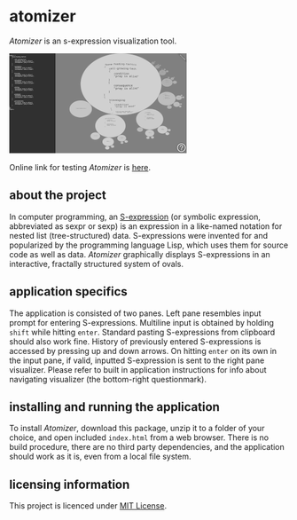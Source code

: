# atomizer

*Atomizer* is an s-expression visualization tool.

![](media/ssh-320-atomizer.png)

Online link for testing *Atomizer* is [here](https://contrast-zone.github.io/atomizer/).

## about the project

In computer programming, an [S-expression](https://en.wikipedia.org/wiki/S-expression) (or symbolic expression, abbreviated as sexpr or sexp) is an expression in a like-named notation for nested list (tree-structured) data. S-expressions were invented for and popularized by the programming language Lisp, which uses them for source code as well as data. *Atomizer* graphically displays S-expressions in an interactive, fractally structured system of ovals.

## application specifics

The application is consisted of two panes. Left pane resembles input prompt for entering S-expressions. Multiline input is obtained by holding `shift` while hitting `enter`. Standard pasting S-expressions from clipboard should also work fine. History of previously entered S-expressions is accessed by pressing up and down arrows. On hitting `enter` on its own in the input pane, if valid, inputted S-expression is sent to the right pane visualizer. Please refer to built in application instructions for info about navigating visualizer (the bottom-right questionmark).

## installing and running the application

To install *Atomizer*, download this package, unzip it to a folder of your choice, and open included `index.html` from a web browser. There is no build procedure, there are no third party dependencies, and the application should work as it is, even from a local file system.

## licensing information

This project is licenced under [MIT License](LICENSE).
